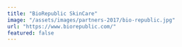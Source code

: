 ```yaml
---
title: "BioRepublic SkinCare"
image: "/assets/images/partners-2017/bio-republic.jpg"
url: "https://www.biorepublic.com/"
featured: false
---
```

